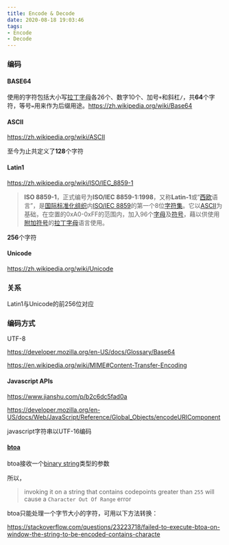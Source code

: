 ```yaml
---
title: Encode & Decode
date: 2020-08-18 19:03:46
tags:
- Encode
- Decode
---
```


### 编码

#### BASE64

使用的字符包括大小写[拉丁字母](https://zh.wikipedia.org/wiki/拉丁字母)各26个、数字10个、加号`+`和斜杠`/`，共**64**个字符，等号`=`用来作为后缀用途。https://zh.wikipedia.org/wiki/Base64

#### ASCII

https://zh.wikipedia.org/wiki/ASCII

至今为止共定义了**128**个字符

#### Latin1

https://zh.wikipedia.org/wiki/ISO/IEC_8859-1

> **ISO 8859-1**，正式编号为**ISO/IEC 8859-1:1998**，又称**Latin-1**或“[西欧](https://zh.wikipedia.org/wiki/西欧)语言”，是[国际标准化组织](https://zh.wikipedia.org/wiki/國際標準化組織)内[ISO/IEC 8859](https://zh.wikipedia.org/wiki/ISO/IEC_8859)的第一个8位[字符集](https://zh.wikipedia.org/wiki/字符集)。它以[ASCII](https://zh.wikipedia.org/wiki/ASCII)为基础，在空置的0xA0-0xFF的范围内，加入96个[字母](https://zh.wikipedia.org/wiki/字母)及[符号](https://zh.wikipedia.org/wiki/符号)，藉以供使用[附加符号](https://zh.wikipedia.org/wiki/附加符号)的[拉丁字母](https://zh.wikipedia.org/wiki/拉丁字母)语言使用。

**256**个字符

#### Unicode

https://zh.wikipedia.org/wiki/Unicode

### 关系

Latin1与Unicode的前256位对应



### 编码方式

UTF-8

https://developer.mozilla.org/en-US/docs/Glossary/Base64

https://en.wikipedia.org/wiki/MIME#Content-Transfer-Encoding



#### Javascript APIs

https://www.jianshu.com/p/b2c6dc5fad0a



https://developer.mozilla.org/en-US/docs/Web/JavaScript/Reference/Global_Objects/encodeURIComponent



javascript字符串以UTF-16编码

#### [btoa](https://developer.mozilla.org/en-US/docs/Web/API/WindowOrWorkerGlobalScope/btoa)



btoa接收一个[binary string](https://developer.mozilla.org/en-US/docs/Web/API/DOMString/Binary)类型的参数

所以，

> invoking it on a string that contains codepoints greater than `255` will cause a `Character Out Of Range` error

btoa只能处理一个字节大小的字符，可用以下方法转换：

https://stackoverflow.com/questions/23223718/failed-to-execute-btoa-on-window-the-string-to-be-encoded-contains-characte

